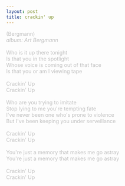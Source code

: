 ```yaml
---
layout: post
title: crackin' up
---
```

<span style="color: #c0c0c0">(Bergmann)<br />
<i>album: Art Bergmann</i><br />
<br />
Who is it up there tonight<br />
Is that you in the spotlight<br />
Whose voice is coming out of that face<br />
Is that you or am I viewing tape<br />
<br />
Crackin' Up<br />
Crackin' Up<br />
<br />
Who are you trying to imitate<br />
Stop lying to me you're tempting fate<br />
I've never been one who's prone to violence<br />
But I've been keeping you under serveillance<br />
<br />
Crackin' Up<br />
Crackin' Up<br />
<br />
You're just a memory that makes me go astray<br />
You're just a memory that makes me go astray<br />
<br />
Crackin' Up<br />
Crackin' Up</span>
